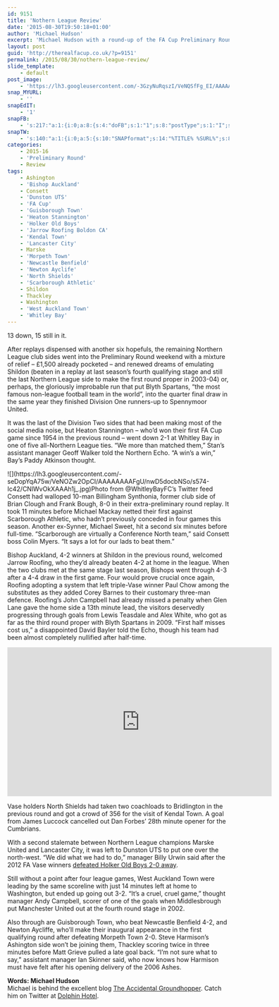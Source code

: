 ```yaml
---
id: 9151
title: 'Nothern League Review'
date: '2015-08-30T19:50:18+01:00'
author: 'Michael Hudson'
excerpt: 'Michael Hudson with a round-up of the FA Cup Preliminary Round fortunes of the Northern League clubs.'
layout: post
guid: 'http://therealfacup.co.uk/?p=9151'
permalink: /2015/08/30/nothern-league-review/
slide_template:
    - default
post_image:
    - 'https://lh3.googleusercontent.com/-3GzyNuRqszI/VeNQSfFg_EI/AAAAAAAAFgg/xuuc_ETvL3E/s720-Ic42/NLreview1.jpg'
snap_MYURL:
    - ''
snapEdIT:
    - '1'
snapFB:
    - 's:217:"a:1:{i:0;a:8:{s:4:"doFB";s:1:"1";s:8:"postType";s:1:"I";s:10:"AttachPost";s:1:"2";s:10:"SNAPformat";s:15:"%EXCERPT% %URL%";s:9:"isAutoImg";s:1:"A";s:8:"imgToUse";s:0:"";s:9:"isAutoURL";s:1:"A";s:8:"urlToUse";s:0:"";}}";'
snapTW:
    - 's:140:"a:1:{i:0;a:5:{s:10:"SNAPformat";s:14:"%TITLE% %SURL%";s:8:"attchImg";s:1:"0";s:9:"isAutoImg";s:1:"A";s:8:"imgToUse";s:0:"";s:4:"doTW";i:0;}}";'
categories:
    - 2015-16
    - 'Preliminary Round'
    - Review
tags:
    - Ashington
    - 'Bishop Auckland'
    - Consett
    - 'Dunston UTS'
    - 'FA Cup'
    - 'Guisborough Town'
    - 'Heaton Stannington'
    - 'Holker Old Boys'
    - 'Jarrow Roofing Boldon CA'
    - 'Kendal Town'
    - 'Lancaster City'
    - Marske
    - 'Morpeth Town'
    - 'Newcastle Benfield'
    - 'Newton Ayclife'
    - 'North Shields'
    - 'Scarborough Athletic'
    - Shildon
    - Thackley
    - Washington
    - 'West Auckland Town'
    - 'Whitley Bay'
---
```


13 down, 15 still in it.

After replays dispensed with another six hopefuls, the remaining Northern League club sides went into the Preliminary Round weekend with a mixture of relief – £1,500 already pocketed – and renewed dreams of emulating Shildon (beaten in a replay at last season’s fourth qualifying stage and still the last Northern League side to make the first round proper in 2003-04) or, perhaps, the gloriously improbable run that put Blyth Spartans, “the most famous non-league football team in the world”, into the quarter final draw in the same year they finished Division One runners-up to Spennymoor United.

It was the last of the Division Two sides that had been making most of the social media noise, but Heaton Stannington – who’d won their first FA Cup game since 1954 in the previous round – went down 2-1 at Whitley Bay in one of five all-Northern League ties. “We more than matched them,” Stan’s assistant manager Geoff Walker told the Northern Echo. “A win’s a win,” Bay’s Paddy Atkinson thought.

<div class="wp-caption aligncenter" style="width: 584px">![](https://lh3.googleusercontent.com/-seDopYqA75w/VeNOZw2OpCI/AAAAAAAAFgU/nwD5docbNSo/s574-Ic42/CNlWvOkXAAAh1j_.jpg)Photo from @WhitleyBayFC’s Twitter feed

</div>Consett had walloped 10-man Billingham Synthonia, former club side of Brian Clough and Frank Bough, 8-0 in their extra-preliminary round replay. It took 11 minutes before Michael Mackay netted their first against Scarborough Athletic, who hadn’t previously conceded in four games this season. Another ex-Synner, Michael Sweet, hit a second six minutes before full-time. “Scarborough are virtually a Conference North team,” said Consett boss Colin Myers. “It says a lot for our lads to beat them.”

Bishop Auckland, 4-2 winners at Shildon in the previous round, welcomed Jarrow Roofing, who they’d already beaten 4-2 at home in the league. When the two clubs met at the same stage last season, Bishops went through 4-3 after a 4-4 draw in the first game. Four would prove crucial once again, Roofing adopting a system that left triple-Vase winner Paul Chow among the substitutes as they added Corey Barnes to their customary three-man defence. Roofing’s John Campbell had already missed a penalty when Glen Lane gave the home side a 13th minute lead, the visitors deservedly progressing through goals from Lewis Teasdale and Alex White, who got as far as the third round proper with Blyth Spartans in 2009. “First half misses cost us,” a disappointed David Bayler told the Echo, though his team had been almost completely nullified after half-time.

<iframe allowfullscreen="" frameborder="0" height="338" src="https://www.youtube.com/embed/UBcYQ_I_Ha4?feature=oembed" width="600"></iframe>

Vase holders North Shields had taken two coachloads to Bridlington in the previous round and got a crowd of 356 for the visit of Kendal Town. A goal from James Luccock cancelled out Dan Forbes’ 28th minute opener for the Cumbrians.

With a second stalemate between Northern League champions Marske United and Lancaster City, it was left to Dunston UTS to put one over the north-west. “We did what we had to do,” manager Billy Urwin said after the 2012 FA Vase winners [defeated Holker Old Boys 2-0 away](http://100groundsclub.blogspot.jp/2015/08/my-matchday-486-rakesmoor-lane.html).

Still without a point after four league games, West Auckland Town were leading by the same scoreline with just 14 minutes left at home to Washington, but ended up going out 3-2. “It’s a cruel, cruel game,” thought manager Andy Campbell, scorer of one of the goals when Middlesbrough put Manchester United out at the fourth round stage in 2002.

Also through are Guisborough Town, who beat Newcastle Benfield 4-2, and Newton Aycliffe, who’ll make their inaugural appearance in the first qualifying round after defeating Morpeth Town 2-0. Steve Harmison’s Ashington side won’t be joining them, Thackley scoring twice in three minutes before Matt Grieve pulled a late goal back. “I’m not sure what to say,” assistant manager Ian Skinner said, who now knows how Harmison must have felt after his opening delivery of the 2006 Ashes.

**Words: Michael Hudson**  
Michael is behind the excellent blog [The Accidental Groundhopper](http://theaccidentalgroundhopper.blogspot.com/). Catch him on Twitter at [Dolphin Hotel](http://twitter.com/#%21/DolphinHotel).